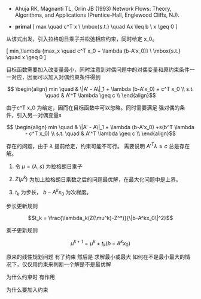 - Ahuja RK, Magnanti TL, Orlin JB (1993) Network Flows: Theory, Algorithms, and Applications (Prentice-Hall, Englewood Cliffs, NJ).

- **primal**
\[
max \quad  c^T x \\
\mbox{s.t.}  \quad  Ax \leq b \\
      x \geq 0
\]

从该式出发，引入拉格朗日乘子并松弛相应约束，同时给定 x_0。

\[
min_\lambda \{max_x \quad  c^T x_0 + \lambda (b-A'x_0)\} \\
\mbox{s.t.} \quad  x \geq 0
\]

目标函数需要加入改变量最小，同时注意到对偶问题中的对偶变量和原约束条件一一对应，因而可以加入对偶约束条件得到

$$
\begin{align}
min \quad & \|A' - A\|_1 + \lambda (b-A'x_0) + c^T x_0  \\
s.t. \quad   &   A'^T \lambda \geq c     \\
\end{align}$$

由于c^T x_0 为给定，因而在目标函数中可以忽略。同时需要满足 强对偶的条件，引入另一对偶变量s

$$
\begin{align}
min \quad & \|A' - A\|_1 + \lambda (b-A'x_0) +s(b^T \lambda - c^T x_0)   \\
s.t. \quad  &   A'^T \lambda \geq c     \\
\end{align}$$

存在的问题，由于 $\lambda$ 提前给定，约束可能不可行。
需要说明 $A'^T \lambda \geq c$ 总是存在解。

1. 令 $\mu = (\lambda,s)$ 为拉格朗日乘子

2. $Z(\mu^k)$ 为加上拉格朗日乘数之后的问题最优解，在最大化问题中是上界。

3. $t_k$ 为步长， $b-A^kx_0$ 为次梯度。

步长更新规则

$$t_k = \frac{\lambda_k(Z(\mu^k)-Z^*)}{\|b-A^kx_0\|^2}$$

乘子更新规则

$$ \mu^{k+1} = \mu ^k + t_k(b-A^kx_0)$$

原来的线性规划问题 有了约束 然后是 求解最小或最大
如何在不是最小最大的情况下，仅仅用约束来判断一个解是不是最优解

为什么约束时 有作用

为什么要加入约束
